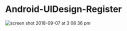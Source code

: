 # Android-UIDesign-Register

![screen shot 2018-09-07 at 3 08 36 pm](https://user-images.githubusercontent.com/12076196/45245218-4bc52680-b2b0-11e8-9aff-e1132481b846.png)
